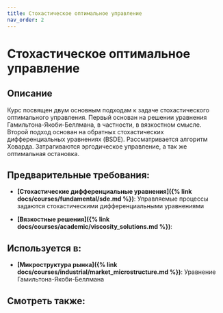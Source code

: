 ```yaml
---
title: Стохастическое оптимальное управление
nav_order: 2
---
```


# Стохастическое оптимальное управление


## Описание 
Курс посвящен двум основным подходам к задаче стохастического оптимального управления. 
Первый основан на решении уравнения Гамильтона-Якоби-Беллмана, в частности, в вязкостном смысле.
Второй подход основан на обратных стохастических дифференциальных уравнениях (BSDE).
Рассматривается алгоритм Ховарда. Затрагиваются эргодическое управление, а так же оптимальная остановка.


## Предварительные требования:

- **[Стохастические дифференциальные уравнения]({% link docs/courses/fundamental/sde.md %})**: Управляемые процессы задаются стохастическими дифференциальными уравнениями


- **[Вязкостные решения]({% link docs/courses/academic/viscosity_solutions.md %})**: 


## Используется в:

- **[Микроструктура рынка]({% link docs/courses/industrial/market_microstructure.md %})**: Уравнение Гамильтона-Якоби-Беллмана



## Смотреть также:
